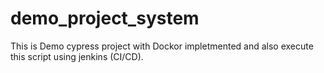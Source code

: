 # demo_project_system
This is Demo cypress project with Dockor impletmented and also execute this script using jenkins (CI/CD).


